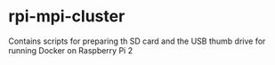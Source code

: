 # rpi-mpi-cluster

Contains scripts for preparing th SD card and the USB thumb drive for running Docker on Raspberry Pi 2
